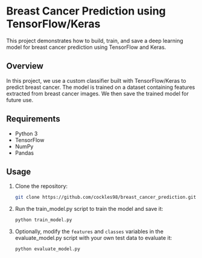 # Breast Cancer Prediction using TensorFlow/Keras

This project demonstrates how to build, train, and save a deep learning model for breast cancer prediction using TensorFlow and Keras.

## Overview

In this project, we use a custom classifier built with TensorFlow/Keras to predict breast cancer. The model is trained on a dataset containing features extracted from breast cancer images. We then save the trained model for future use.

## Requirements

- Python 3
- TensorFlow
- NumPy
- Pandas

## Usage

1. Clone the repository:

   ```bash
   git clone https://github.com/cockles98/breast_cancer_prediction.git
   ```
   
2. Run the train_model.py script to train the model and save it:

   ```bash
   python train_model.py
   ```

3. Optionally, modify the `features` and `classes` variables in the evaluate_model.py script with your own test data to evaluate it:
   

   ``` bash
   python evaluate_model.py
   ```

